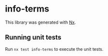 # info-terms

This library was generated with [Nx](https://nx.dev).

## Running unit tests

Run `nx test info-terms` to execute the unit tests.
